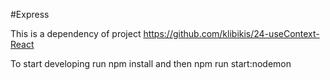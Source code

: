 #Express

This is a dependency of project https://github.com/klibikis/24-useContext-React

To start developing run npm install and then npm run start:nodemon
